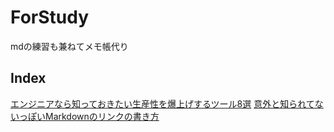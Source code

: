 # ForStudy
mdの練習も兼ねてメモ帳代り
## Index
[エンジニアなら知っておきたい生産性を爆上げするツール8選](https://qiita.com/yukiji/items/7b5e88c9da7b6f658de5)
[意外と知られてないっぽいMarkdownのリンクの書き方](https://qiita.com/h1na/items/d305d49b5a27e92d132a)
